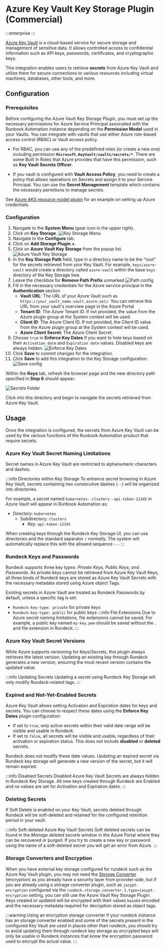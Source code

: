 # Azure Key Vault Key Storage Plugin (Commercial)

:::enterprise
:::

[Azure Key Vault](https://azure.microsoft.com/en-us/products/key-vault) is a cloud-based service for secure storage and management of sensitive data. It allows controlled access to confidential information such as API keys, passwords, certificates, and cryptographic keys.

This integration enables users to retrieve **secrets** from Azure Key Vault and utilize them for secure connections to various resources including virtual machines, databases, other tools, and more.

## Configuration

### Prerequisites

Before configuring the Azure Vault Key Storage Plugin, you must set up the necessary permissions for Azure Service Principal associated with the Runbook Automation instance depending on the **Permission Model** used in your Vaults. You can integrate with vaults that use either Azure role-based access control (RBAC) or Vault access policy.

- For RBAC, you can use any of the predefined roles (or create a new one) including permission **`Microsoft.KeyVault/vaults/secrets/*`**. There are some Built In Roles that Azure provides that have this permission, such as **Key Vault Secrets Officer**.

- If you vault is configured with **Vault Access Policy**, you need to create a policy that allows operations on Secrets and assign it to your Service Principal. You can use the **Secret Management** template which contains the necessary permitions to manage secrets.

See [Azure AKS resource model plugin](manual/projects/resource-model-sources/azure-aks.html#prerequisites) for an example on setting up Azure credentials.


### Configuration
1. Navigate to the **System Menu** (gear icon in the upper right).
2. Click on **Key Storage**.
![Key Storage Menu](/assets/img/key-storage-menu.png)
3. Navigate to the **Configure** tab.
4. Click on **Add Storage Plugin +**.
5. Click on **Azure Vault Key Storage** from the popup list.
![Azure Vault Key Storage](/assets/img/azure-vault-config-plugin.png)
6. In the **Key Storage Path** field, type in a directory name to be the "root" for the secrets retrieved from your Key Vault. For example, `keys/azure-vault` would create a directory called `azure-vault` within the base `keys` directory of the Key Storage tree.
7. Leave the checkbox for **Remove Path Prefix** unmarked
![Path config](/assets/img/azure-vault-path-config.png)
8. Fill in the necessary credentials for the Azure service principal in the **Authentication** section
   - **Vault URL**: The URL of your Azure Vault such as `https://your_vault_name.vault.azure.net/`. You can retrieve this URL from your vault's overview page in the Azure Portal
   - **Tenant ID**: The Azure Tenant ID. If not provided, the value from the Azure plugin group at the System context will be used.
   - **Client ID**: The Azure Client ID. If not provided, the Client ID value from the Azure plugin group at the System context will be used.
   - **Azure Client Secret**: The Azure Client Secret. 
9. Choose `true` in **Enforce Key Dates** if you want to hide keys based on their `Activation date` and `Expiration date` values. Disabled keys are always hidden.
![Enforce Key Dates](/assets/img/azure-vault-enforce-key-dates.png)
8. Click **Save** to commit changes for the integration.
9. Click **Save** to add this integration to the Key Storage configuration.
![Save config](/assets/img/azure-vault-save-config.png)

Within the **Keys** tab, refresh the browser page and the new directory path specified in **Step 6** should appear:

![Secrets Folder](/assets/img/azure-vault-secrets-folder.png)<br>

Click into this directory and begin to navigate the secrets retrieved from Azure Key Vault.

## Usage

Once the integration is configured, the secrets from Azure Key Vault can be used by the various functions of the Runbook Automation product that require secrets.

### Azure Key Vault Secret Naming Limitations

Secret names in Azure Key Vault are restricted to alphanumeric characters and dashes.

:::info Directories within Key Storage
To enhance secret browsing in Azure Key Vault, secrets containing two consecutive dashes (`--`) will be organized into directories.

For example, a secret named `kubernetes--clusters--api-token-12345` in Azure Vault will appear in Runbook Automation as:
- Directory: `kubernetes`
  - Subdirectory: `clusters`
    - Key: `api-token-12345`

When creating keys through the Rundeck Key Storage UI, you can use directories and the standard separator `/` normally. The system will automatically replace this with the allowed sequence `--`.
:::

### Rundeck Keys and Passwords

Rundeck supports three key types: *Private Keys, Public Keys, and Passwords.* As private keys cannot be retrieved from Azure Key Vault Keys, all three kinds of Rundeck keys are stored as Azure Key Vault Secrets with the necessary metadata stored using Azure object Tags.

Existing secrets in Azure Vault are treated as Rundeck Passwords by default, unless a specific tag is set:
- `Rundeck-key-type: private` for private keys
- `Rundeck-key-type: public` for public keys
:::info File Extensions
Due to Azure secret naming limitations, file extensions cannot be saved. For example, a public key named `my-key.pem` should be saved without the `.` and file extension in Rundeck.
:::

### Azure Key Vault Secret Versions

While Azure supports versioning for Keys/Secrets, this plugin always retrieves the latest version. Updating an existing key through Rundeck generates a new version, ensuring the most recent version contains the updated value.

:::info Updating Secrets
Updating a secret using Rundeck Key Storage will only modify Rundeck-related tags.
:::

### Expired and Not-Yet-Enabled Secrets

Azure Key Vault allows setting Activation and Expiration dates for keys and secrets. You can choose to respect these dates using the **Enforce Key Dates** plugin configuration:
- If set to `true`, only active secrets within their valid date range will be visible and usable in Rundeck.
- If set to `false`, all secrets will be visible and usable, regardless of their activation or expiration status. This does not include **disabled** or **deleted** secrets. 

Rundeck does not modify these date values. Updating an expired secret via Rundeck key storage will generate a new version of the secret, but it will remain expired.

:::info Disabled Secrets
Disabled Azure Key Vault Secrets are always hidden in Rundeck Key Storage. All new keys created through Rundeck are Enabled and no values are set for Activation and Expiration dates.
:::

### Deleting Secrets

If Soft Delete is enabled on your Key Vault, secrets deleted through Rundeck will be soft-deleted and retained for the configured retention period in your vault. 

:::info Soft-deleted Azure Key Vault Secrets
Soft deleted secrets can be found in the *Manage deleted secrets* window in the Azure Portal where they can be recovered or purged. If you try to create a new key or password using the name of a soft-deleted secret you will get an error from Azure.
:::

### Storage Converters and Encryption
When you have external key storage configured for rundeck such as the Azure Key Vault plugin, you may not need the [Storage Converter](/manual/key-storage/index.md#key-data-storage-converter) (encryption) as you already have a security layer from provider-side, but if you are already using a storage converter plugin, such as `jasypt-encryption` configured via the `rundeck.storage.converter.1.type=jasypt-encryption` setting, you can still use the Azure Vault Key Storage Plugin. Keys created or updated will be encrypted with their values `base64` encoded and the necessary metadata required for decryption stored as object tags.

:::warning Using an encryption storage converter
If your rundeck instance has an storage converter enabled and some of the secrets present in the configured Key Vault are used in places other than rundeck, you should try to avoid updating them through rundeck key storage as encrypted keys will only be usable in Rundeck instances that know the encryption password used to encrypt the actual value. 
:::

